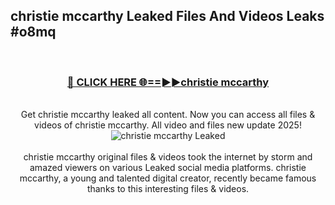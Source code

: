 ## christie mccarthy Leaked Files And Videos Leaks #o8mq
<br>
<div align="center">
<h3><a href="https://watchclip.my.id/christie mccarthy" rel="nofollow">🔴 CLICK HERE 🌐==►►christie mccarthy</a></h3>
<br>
Get christie mccarthy leaked all content. Now you can access all files & videos of christie mccarthy. All video and files new update 2025!
<br>
<a href="https://watchclip.my.id/christie mccarthy" rel="nofollow" data-target="animated-image.originalLink"><img src="https://i.ibb.co.com/WyWwxjT/player-gif2.gif" alt="christie mccarthy Leaked" style="max-width: 100%; display: inline-block;" data-target="animated-image.originalImage"></a>
<br><br>
christie mccarthy original files & videos took the internet by storm and amazed viewers on various Leaked social media platforms. christie mccarthy, a young and talented digital creator, recently became famous thanks to this interesting files & videos.
</div>
<br>
